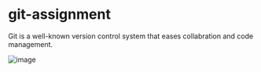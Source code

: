 # git-assignment

Git is a well-known version control system that eases collabration and code management.

![image](https://github.com/user-attachments/assets/d248fd87-9846-4edd-af35-bbc778e00d04)
